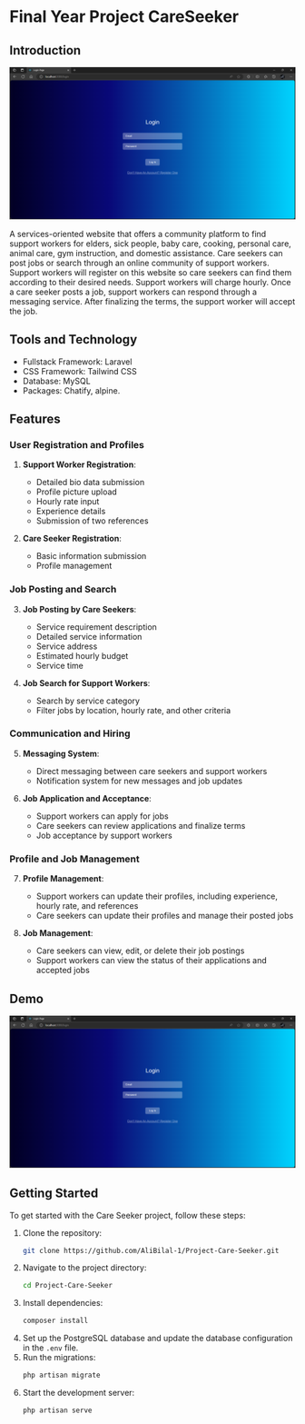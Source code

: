 # Final Year Project CareSeeker
## Introduction
![](https://github.com/AliBilal-1/CareSeeker-Prototype-Assignment/blob/main/Output%20Images/4.%20Login%20page.png)

A services-oriented website that offers a community platform to find support workers for elders, sick people, baby care, cooking, personal care, animal care, gym instruction, and domestic assistance. Care seekers can post jobs or search through an online community of support workers. Support workers will register on this website so care seekers can find them according to their desired needs. Support workers will charge hourly. Once a care seeker posts a job, support workers can respond through a messaging service. After finalizing the terms, the support worker will accept the job.

## Tools and Technology
- Fullstack Framework: Laravel 
- CSS Framework: Tailwind CSS
- Database: MySQL
- Packages: Chatify, alpine.

## Features

### User Registration and Profiles

1. **Support Worker Registration**:
   - Detailed bio data submission
   - Profile picture upload
   - Hourly rate input
   - Experience details
   - Submission of two references

2. **Care Seeker Registration**:
   - Basic information submission
   - Profile management

### Job Posting and Search

3. **Job Posting by Care Seekers**:
   - Service requirement description
   - Detailed service information
   - Service address
   - Estimated hourly budget
   - Service time

4. **Job Search for Support Workers**:
   - Search by service category
   - Filter jobs by location, hourly rate, and other criteria

### Communication and Hiring

5. **Messaging System**:
   - Direct messaging between care seekers and support workers
   - Notification system for new messages and job updates

6. **Job Application and Acceptance**:
   - Support workers can apply for jobs
   - Care seekers can review applications and finalize terms
   - Job acceptance by support workers

### Profile and Job Management

7. **Profile Management**:
   - Support workers can update their profiles, including experience, hourly rate, and references
   - Care seekers can update their profiles and manage their posted jobs

8. **Job Management**:
   - Care seekers can view, edit, or delete their job postings
   - Support workers can view the status of their applications and accepted jobs
## Demo
![](https://github.com/AliBilal-1/CareSeeker-Prototype-Assignment/blob/main/Output%20Images/4.%20Login%20page.png)

## Getting Started

To get started with the Care Seeker project, follow these steps:

1. Clone the repository: 
   ```bash
   git clone https://github.com/AliBilal-1/Project-Care-Seeker.git
   ```
2. Navigate to the project directory:
   ```bash
   cd Project-Care-Seeker
   ```
3. Install dependencies:
   ```bash
   composer install
   ```
4. Set up the PostgreSQL database and update the database configuration in the `.env` file.
5. Run the migrations:
   ```bash
   php artisan migrate
   ```
6. Start the development server:
   ```bash
   php artisan serve
